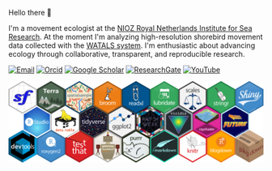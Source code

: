 Hello there 👋

I'm a movement ecologist at the [NIOZ Royal Netherlands Institute for Sea Research](https://www.nioz.nl/en]). At the moment I'm analyzing high-resolution shorebird movement data collected with the [WATALS system](https://www.nioz.nl/en/about/cos/coastal-movement-ecology/shorebird-tracking/watlas-tracking-regional-movements). I'm enthusiastic about advancing ecology through collaborative, transparent, and reproducible research.

[![Email](https://img.shields.io/badge/Email-johannes.krietsch@nioz.nl-blue?style=for-the-badge)](mailto:johannes.krietsch@nioz.nl)
[![Orcid](https://img.shields.io/badge/Orcid-gray?style=for-the-badge&logo=ORCID)](https://orcid.org/0000-0002-8080-1734)
[![Google Scholar](https://img.shields.io/badge/Google%20Scholar-4285F4?style=for-the-badge&logo=google-scholar&logoColor=white)](https://scholar.google.it/citations?user=1VDhHe0AAAAJ&hl=de&oi=ao)
[![ResearchGate](https://img.shields.io/badge/ResearchGate-00CCBB?style=for-the-badge&logo=ResearchGate&logoColor=white)](https://www.researchgate.net/profile/Johannes-Krietsch)
[![YouTube](https://img.shields.io/badge/YouTube-FF0000?style=for-the-badge&logo=youtube&logoColor=white)](https://www.youtube.com/@johanneskrietsch1603)

<img src="data/my_hexwall.png" alt="Description" width="850">


<!--
**krietsch/krietsch** is a ✨ _special_ ✨ repository because its `README.md` (this file) appears on your GitHub profile.

Here are some ideas to get you started:

- 🔭 I’m currently working on ...
- 🌱 I’m currently learning ...
- 👯 I’m looking to collaborate on ...
- 🤔 I’m looking for help with ...
- 💬 Ask me about ...
- 📫 How to reach me: ...
- 😄 Pronouns: ...
- ⚡ Fun fact: ...
-->

